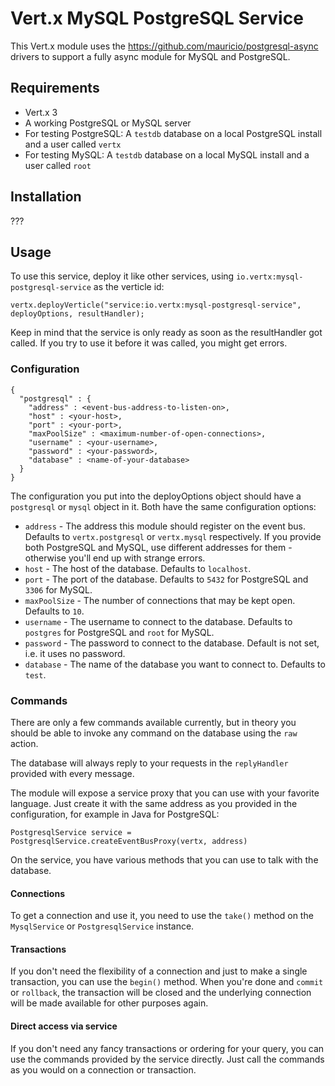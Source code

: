 # Vert.x MySQL PostgreSQL Service

This Vert.x module uses the https://github.com/mauricio/postgresql-async drivers to support a fully async module for 
MySQL and PostgreSQL.

## Requirements

* Vert.x 3
* A working PostgreSQL or MySQL server
* For testing PostgreSQL: A `testdb` database on a local PostgreSQL install and a user called `vertx`
* For testing MySQL: A `testdb` database on a local MySQL install and a user called `root`

## Installation

???

## Usage

To use this service, deploy it like other services, using `io.vertx:mysql-postgresql-service` as the verticle id:

    vertx.deployVerticle("service:io.vertx:mysql-postgresql-service", deployOptions, resultHandler);

Keep in mind that the service is only ready as soon as the resultHandler got called. If you try to use it before it 
was called, you might get errors. 

### Configuration

    {
      "postgresql" : {
        "address" : <event-bus-address-to-listen-on>,
        "host" : <your-host>,
        "port" : <your-port>,
        "maxPoolSize" : <maximum-number-of-open-connections>,
        "username" : <your-username>,
        "password" : <your-password>,
        "database" : <name-of-your-database>
      }
    }

The configuration you put into the deployOptions object should have a `postgresql` or `mysql` object in it. Both have 
the same configuration options:

* `address` - The address this module should register on the event bus. Defaults to `vertx.postgresql` or `vertx.mysql` 
respectively. If you provide both PostgreSQL and MySQL, use different addresses for them - otherwise you'll end up 
with strange errors.
* `host` - The host of the database. Defaults to `localhost`.
* `port` - The port of the database. Defaults to `5432` for PostgreSQL and `3306` for MySQL.
* `maxPoolSize` - The number of connections that may be kept open. Defaults to `10`.
* `username` - The username to connect to the database. Defaults to `postgres` for PostgreSQL and `root` for MySQL.
* `password` - The password to connect to the database. Default is not set, i.e. it uses no password.
* `database` - The name of the database you want to connect to. Defaults to `test`.

### Commands

There are only a few commands available currently, but in theory you should be able to invoke any command on the 
database using the `raw` action.

The database will always reply to your requests in the `replyHandler` provided with every message.

The module will expose a service proxy that you can use with your favorite language. Just create it with the same 
address as you provided in the configuration, for example in Java for PostgreSQL:

    PostgresqlService service = PostgresqlService.createEventBusProxy(vertx, address)

On the service, you have various methods that you can use to talk with the database.

#### Connections

To get a connection and use it, you need to use the `take()` method on the `MysqlService` or `PostgresqlService` 
instance.

#### Transactions

If you don't need the flexibility of a connection and just to make a single transaction, you can use the `begin()`
method. When you're done and `commit` or `rollback`, the transaction will be closed and the underlying connection will 
be made available for other purposes again.

#### Direct access via service

If you don't need any fancy transactions or ordering for your query, you can use the commands provided by the
service directly. Just call the commands as you would on a connection or transaction.

